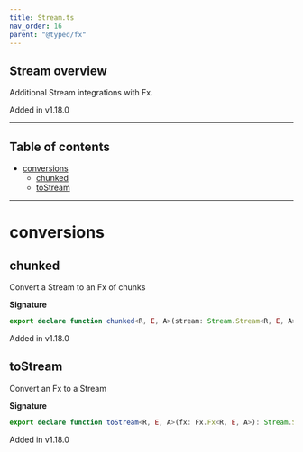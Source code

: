 ```yaml
---
title: Stream.ts
nav_order: 16
parent: "@typed/fx"
---
```


## Stream overview

Additional Stream integrations with Fx.

Added in v1.18.0

---

<h2 class="text-delta">Table of contents</h2>

- [conversions](#conversions)
  - [chunked](#chunked)
  - [toStream](#tostream)

---

# conversions

## chunked

Convert a Stream to an Fx of chunks

**Signature**

```ts
export declare function chunked<R, E, A>(stream: Stream.Stream<R, E, A>): Fx.Fx<R, E, Chunk.Chunk<A>>
```

Added in v1.18.0

## toStream

Convert an Fx to a Stream

**Signature**

```ts
export declare function toStream<R, E, A>(fx: Fx.Fx<R, E, A>): Stream.Stream<R, E, A>
```

Added in v1.18.0
